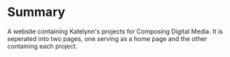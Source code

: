 # Summary
A website containing Katelynn's projects for Composing Digital Media. It is seperated into two pages, one serving as a home page and the other containing each project.